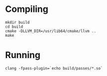 # Compiling

```
mkdir build
cd build
cmake -DLLVM_DIR=/usr/lib64/cmake/llvm ..
make
```

# Running
```
clang -fpass-plugin=`echo build/passes/*.so` 
```
